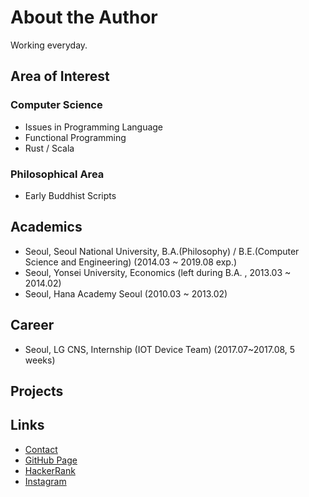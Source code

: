 # About the Author

Working everyday.

## Area of Interest

### Computer Science

* Issues in Programming Language
* Functional Programming
* Rust / Scala

### Philosophical Area

* Early Buddhist Scripts

## Academics

* Seoul, Seoul National University, B.A.(Philosophy) / B.E.(Computer Science and Engineering) (2014.03 ~ 2019.08 exp.)
* Seoul, Yonsei University, Economics (left during B.A. , 2013.03 ~ 2014.02)
* Seoul, Hana Academy Seoul (2010.03 ~ 2013.02)

## Career

* Seoul, LG CNS, Internship (IOT Device Team) (2017.07~2017.08, 5 weeks)

## Projects



## Links

* [Contact](mailto:obtusefox@snu.ac.kr)
* [GitHub Page](https://github.com/han-minhee/)
* [HackerRank](https://www.hackerrank.com/muteape)
* [Instagram](https://www.instagram.com/working_hann/)
